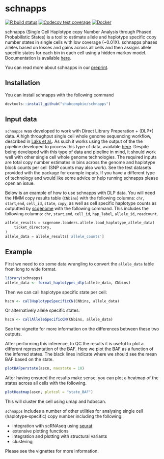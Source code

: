 
# schnapps

<!-- badges: start -->
[![R build status](https://github.com/shahcompbio/schnapps/workflows/R-CMD-check/badge.svg)](https://github.com/shahcompbio/schnapps/actions)
[![Codecov test coverage](https://codecov.io/gh/shahcompbio/schnapps/branch/master/graph/badge.svg)](https://codecov.io/gh/shahcompbio/schnapps?branch=master)
[![Docker](https://img.shields.io/docker/cloud/build/marcjwilliams1/schnapps)](https://hub.docker.com/repository/docker/marcjwilliams1/schnapps)
<!-- badges: end -->

schnapps (Single Cell Haplotype copy Number Analysis through Phased Probabilistic States) is a tool to estimate allele and haplotype specific copy number states in single cells with low coverage (~0.01X). schnapps phases alleles based on losses and gains across all cells and then assigns allele specific states for each bin in each cell using a hidden markov model.  Documentation is available [here](https://shahcompbio.github.io/schnapps/).

You can read more about schnapps in our [preprint](https://www.biorxiv.org/content/10.1101/2021.06.04.447031v1).

## Installation

You can install schnapps with the following command 

``` r
devtools::install_github("shahcompbio/schnapps")
```

## Input data

`schnapps` was developed to work with Direct Library Preperation + (DLP+) data. A high throughput single cell whole genome sequencing workflow, described in [Laks et al.](https://www.sciencedirect.com/science/article/pii/S0092867419311766). As such it works using the output of the the pipeline developed to process this type of data, available [here](https://github.com/shahcompbio/single_cell_pipeline). Despite being developed with this type of data and pipeline in mind, it should work well with other single cell whole genome technologies. The required inputs are total copy number estimates in bins across the genome and haplotype block counts per cell (SNP counts may also work). See the test datasets provided with the package for example inputs. If you have a different type of technology and would like some advice or help running schnapps please open an issue.

Below is an example of how to use schnapps with DLP data. You will need the HMM copy results table (`CNbins`) with the following columns: `chr`, `start`,`end`, `cell_id`, `state`, `copy`, as well as cell specific haplotype counts as outputted by [scgenome](https://github.com/shahcompbio/scgenome) with the following command. This includes the following columns: `chr`, `start`,`end`, `cell_id`, `hap_label`, `allele_id`, `readcount`.

```py
allele_results = scgenome.loaders.allele.load_haplotype_allele_data(
    ticket_directory,
)
allele_data = allele_results['allele_counts']
```

## Example

First we need to do some data wrangling to convert the `allele_data` table from long to wide format.
``` r
library(schnapps)
allele_data <- format_haplotypes_dlp(allele_data, CNbins)
```

Then we can call haplotype specific state per cell:
```r
hscn <- callHaplotypeSpecificCN(CNbins, allele_data)
```

Or alternatively allele specific states:
```r
hscn <- callAlleleSpecificCN(CNbins, allele_data)
```

See the vignette for more information on the differences between these two outputs.

After performing this inference, to QC the results it is useful to plot a different representation of the BAF. Here we plot the BAF as a function of the inferred states. The black lines indicate where we should see the mean BAF based on the state.
``` r
plotBAFperstate(ascn, maxstate = 10)
```

After having ensured the results make sense, you can plot a heatmap of the states across all cells with the following.
```r
plotHeatmap(ascn, plotcol = "state_BAF")
```
This will cluster the cell using umap and hdbscan.

`schnapps` includes a number of other utilities for analysing single cell (haplotype-specific) copy number including the following:

* integration with scRNAseq using [seurat](https://satijalab.org/seurat/index.html)
* extensive plotting functions
* integration and plotting with structural variants
* clustering

Please see the vignettes for more information.





